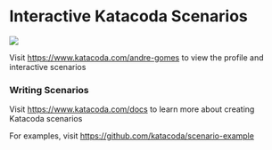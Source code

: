 # Interactive Katacoda Scenarios

[![](http://shields.katacoda.com/katacoda/andre-gomes/count.svg)](https://www.katacoda.com/andre-gomes "Get your profile on Katacoda.com")

Visit https://www.katacoda.com/andre-gomes to view the profile and interactive scenarios

### Writing Scenarios
Visit https://www.katacoda.com/docs to learn more about creating Katacoda scenarios

For examples, visit https://github.com/katacoda/scenario-example
